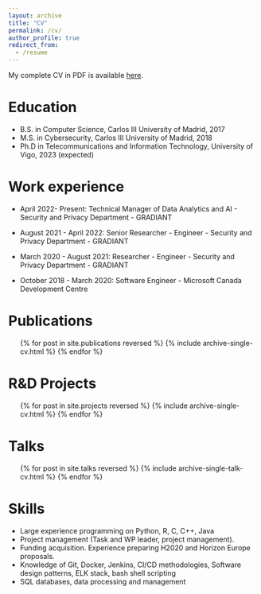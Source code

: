 ```yaml
---
layout: archive
title: "CV"
permalink: /cv/
author_profile: true
redirect_from:
  - /resume
---
```


My complete CV in PDF is available [here](https://inesortega.github.io/files/cv.pdf). 

Education
======
* B.S. in Computer Science, Carlos III University of Madrid, 2017
* M.S. in Cybersecurity, Carlos III University of Madrid, 2018
* Ph.D in Telecommunications and Information Technology, University of Vigo, 2023 (expected)

Work experience
======
* April 2022- Present: Technical Manager of Data Analytics and AI - Security and Privacy Department - GRADIANT

* August 2021 - April 2022: Senior Researcher - Engineer - Security and Privacy Department - GRADIANT

* March 2020 - August 2021: Researcher - Engineer - Security and Privacy Department - GRADIANT

* October 2018 - March 2020: Software Engineer - Microsoft Canada Development Centre 

Publications
======

  <ul>{% for post in site.publications reversed %}
    {% include archive-single-cv.html %}
  {% endfor %}</ul>

R&D Projects
======
  <ul>{% for post in site.projects reversed %}
    {% include archive-single-cv.html %}
  {% endfor %}</ul>
  
Talks
======
  <ul>{% for post in site.talks reversed %}
    {% include archive-single-talk-cv.html %}
  {% endfor %}</ul>

Skills
======
* Large experience programming on Python, R, C, C++, Java
* Project management (Task and WP leader, project management). 
* Funding acquisition. Experience preparing H2020 and Horizon Europe proposals.
* Knowledge of Git, Docker, Jenkins, CI/CD methodologies, Software design patterns, ELK stack, bash shell scripting
* SQL databases, data processing and management